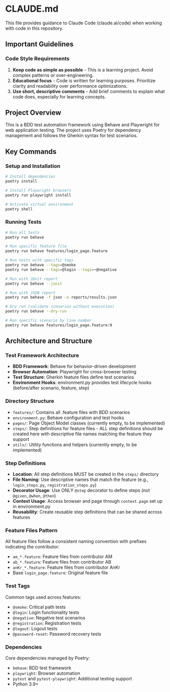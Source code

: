 # CLAUDE.md

This file provides guidance to Claude Code (claude.ai/code) when working with code in this repository.

## Important Guidelines

### Code Style Requirements
1. **Keep code as simple as possible** - This is a learning project. Avoid complex patterns or over-engineering.
2. **Educational focus** - Code is written for learning purposes. Prioritize clarity and readability over performance optimizations.
3. **Use short, descriptive comments** - Add brief comments to explain what code does, especially for learning concepts.

## Project Overview

This is a BDD test automation framework using Behave and Playwright for web application testing. The project uses Poetry for dependency management and follows the Gherkin syntax for test scenarios.

## Key Commands

### Setup and Installation
```bash
# Install dependencies
poetry install

# Install Playwright browsers
poetry run playwright install

# Activate virtual environment
poetry shell
```

### Running Tests
```bash
# Run all tests
poetry run behave

# Run specific feature file
poetry run behave features/login_page.feature

# Run tests with specific tags
poetry run behave --tags=@smoke
poetry run behave --tags=@login --tags=~@negative

# Run with JUnit report
poetry run behave --junit

# Run with JSON report
poetry run behave -f json -o reports/results.json

# Dry run (validate scenarios without execution)
poetry run behave --dry-run

# Run specific scenario by line number
poetry run behave features/login_page.feature:9
```

## Architecture and Structure

### Test Framework Architecture
- **BDD Framework**: Behave for behavior-driven development
- **Browser Automation**: Playwright for cross-browser testing
- **Test Structure**: Gherkin feature files define test scenarios
- **Environment Hooks**: environment.py provides test lifecycle hooks (before/after scenario, feature, step)

### Directory Structure
- `features/`: Contains all .feature files with BDD scenarios
- `environment.py`: Behave configuration and test hooks
- `pages/`: Page Object Model classes (currently empty, to be implemented)
- `steps/`: Step definitions for feature files - ALL step definitions should be created here with descriptive file names matching the feature they support
- `utils/`: Utility functions and helpers (currently empty, to be implemented)

### Step Definitions
- **Location**: All step definitions MUST be created in the `steps/` directory
- **File Naming**: Use descriptive names that match the feature (e.g., `login_steps.py`, `registration_steps.py`)
- **Decorator Usage**: Use ONLY `@step` decorator to define steps (not `@given`, `@when`, `@then`)
- **Context Usage**: Access browser and page through `context.page` set up in environment.py
- **Reusability**: Create reusable step definitions that can be shared across features

### Feature Files Pattern
All feature files follow a consistent naming convention with prefixes indicating the contributor:
- `am_*.feature`: Feature files from contributor AM
- `ab_*.feature`: Feature files from contributor AB
- `anKr_*.feature`: Feature files from contributor AnKr
- Base `login_page.feature`: Original feature file

### Test Tags
Common tags used across features:
- `@smoke`: Critical path tests
- `@login`: Login functionality tests
- `@negative`: Negative test scenarios
- `@registration`: Registration tests
- `@logout`: Logout tests
- `@password-reset`: Password recovery tests

### Dependencies
Core dependencies managed by Poetry:
- `behave`: BDD test framework
- `playwright`: Browser automation
- `pytest` and `pytest-playwright`: Additional testing support
- Python 3.9+